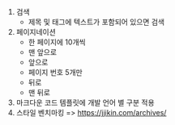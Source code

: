 
1. 검색 
    - 제목 및 태그에 텍스트가 포함되어 있으면 검색
2. 페이지네이션 
    - 한 페이지에 10개씩 
    - 맨 앞으로
    - 앞으로
    - 페이지 번호 5개만 
    - 뒤로
    - 맨 뒤로
3. 마크다운 코드 템플릿에 개발 언어 별 구분 적용
4. 스타일 벤치마킹 => https://jjikin.com/archives/